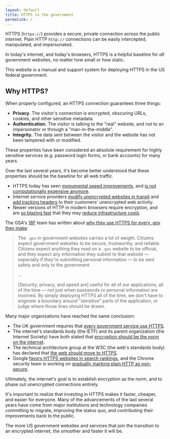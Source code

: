 ```yaml
---
layout: default
title: HTTPS in the government
permalink: /
---
```


HTTPS (`https://`) provides a secure, private connection across the public internet. Plain HTTP `http://` connections can be easily intercepted, manipulated, and impersonated.

In today's internet, and today's browsers, HTTPS is a helpful baseline for _all_ government websites, no matter how small or how static.

This website is a manual and support system for deploying HTTPS in the US federal government.

## Why HTTPS?

When properly configured, an HTTPS connection guarantees three things:

* **Privacy.** The visitor's connection is encrypted, obscuring URLs, cookies, and other sensitive metadata.
* **Authentication.** The visitor is talking to the "real" website, and not to an impersonator or through a "man-in-the-middle".
* **Integrity.** The data sent between the visitor and the website has not been tampered with or modified.

These properties have been considered an absolute requirement for highly sensitive services (e.g. password login forms, or bank accounts) for many years.

Over the last several years, it's become better understood that these properties should be the baseline for all web traffic.

* HTTPS today has seen [monumental speed improvements](https://istlsfastyet.com/), and [is not computationally expensive anymore](https://www.imperialviolet.org/2010/06/25/overclocking-ssl.html).
* Internet service providers [modify unencrypted websites in transit](http://arstechnica.com/tech-policy/2014/09/why-comcasts-javascript-ad-injections-threaten-security-net-neutrality/) and [add tracking headers](https://www.eff.org/deeplinks/2014/11/verizon-x-uidh) to their customers' unencrypted web activity.
* Newer versions of HTTP in modern browsers require encryption, and are [so blazing fast](https://www.httpvshttps.com/) that they may [reduce infrastructure costs](https://thethemefoundry.com/blog/why-we-dont-use-a-cdn-spdy-ssl/).

The GSA's [18F](https://18f.gsa.gov) team has written about [why they use HTTPS for every .gov they make](https://www.gov.uk/service-manual):

> The `.gov` in government websites carries a lot of weight. Citizens expect government websites to be secure, trustworthy, and reliable. Citizens expect anything they read on a `.gov` website to be official, and they expect any information they submit to that website — especially if they're submitting personal information — to be sent safely and only to the government.
>
> ...
>
> [Security, privacy, and speed are] useful for all of our applications, all of the time — not just when passwords or personal information are involved. By simply deploying HTTPS all of the time, we don't have to engineer a boundary around "sensitive" parts of the application, or judge where those lines should be drawn.

Many major organizations have reached the same conclusion:

* The UK government requires that [every government service use HTTPS](https://www.gov.uk/service-manual/domain-names/https.html).
* The internet's standards body (the IETF) and its parent organization (the Internet Society) have both stated that [encryption should be the norm on the internet](http://www.internetsociety.org/news/internet-society-commends-internet-architecture-board-recommendation-encryption-default).
* The technical architecture group at the W3C (the web's standards body) has declared that [the web should move to HTTPS](https://w3ctag.github.io/web-https/).
* Google [favors HTTPS websites in search rankings](http://googleonlinesecurity.blogspot.com/2014/08/https-as-ranking-signal_6.html), and the Chrome security team is working on [gradually marking plain HTTP as non-secure](https://www.chromium.org/Home/chromium-security/marking-http-as-non-secure).

Ultimately, the internet's goal is to establish encryption as the norm, and to phase out unencrypted connections entirely.

It's important to realize that investing in HTTPS makes it faster, cheaper, and easier for everyone. Many of the advancements of the last several years have come from major institutions and technology companies committing to migrate, improving the status quo, and contributing their improvements back to the public.

The more US government websites and services that join the transition to an encrypted internet, the smoother and faster it will be.
